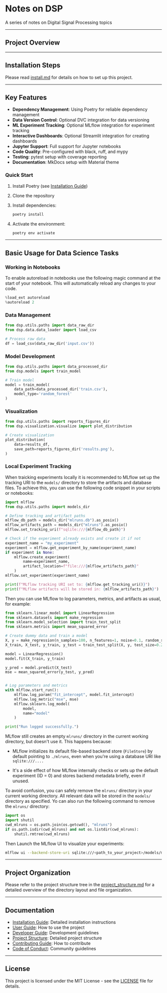 # Notes on DSP

A series of notes on Digital Signal Processing topics

---

## Project Overview

<!-- Add a brief overview of the project here. -->

---

## Installation Steps

Please read [install.md](docs/install.md) for details on how to set up this project.

---

## Key Features

- **Dependency Management**: Using Poetry for reliable dependency management
- **Data Version Control**: Optional DVC integration for data versioning
- **ML Experiment Tracking**: Optional MLflow integration for experiment tracking
- **Interactive Dashboards**: Optional Streamlit integration for creating dashboards
- **Jupyter Support**: Full support for Jupyter notebooks
- **Code Quality**: Pre-configured with black, ruff, and mypy
- **Testing**: pytest setup with coverage reporting
- **Documentation**: MkDocs setup with Material theme

### Quick Start

1. Install Poetry (see [Installation Guide](docs/install.md))
2. Clone the repository
3. Install dependencies:

   ```bash
   poetry install
   ```

4. Activate the environment:

   ```bash
   poetry env activate
   ```

---

## Basic Usage for Data Science Tasks

### Working in Notebooks

To enable autoreload in notebooks use the following magic command at the start of your notebook. This will automatically reload any changes to your code.

```python
%load_ext autoreload
%autoreload 2
```

### Data Management

```python
from dsp.utils.paths import data_raw_dir
from dsp.data.data_loader import load_csv

# Process raw data
df = load_csv(data_raw_dir('input.csv'))
```

### Model Development

```python
from dsp.utils.paths import data_processed_dir
from dsp.models import train_model

# Train model
model = train_model(
    data_path=data_processed_dir('train.csv'),
    model_type='random_forest'
)
```

### Visualization

```python
from dsp.utils.paths import reports_figures_dir
from dsp.visualization.visualize import plot_distribution

# Create visualization
plot_distribution(
    data=results_df,
    save_path=reports_figures_dir('results.png'),
)
```

### Local Experiment Tracking

When traicking experiments locally it is recommended to MLflow set up the tracking URI to the `models/` directory to store the artifacts and database files. To achieve this, you can use the following code snippet in your scripts or notebooks:

```python
import mlflow
from dsp.utils.paths import models_dir

# Define tracking and artifact paths
mlflow_db_path = models_dir("mlruns.db").as_posix()
mlflow_artifacts_path = models_dir("mlruns").as_posix()
mlflow.set_tracking_uri(f"sqlite:///{mlflow_db_path}")

# Check if the experiment already exists and create it if not
experiment_name = "my_experiment"
experiment = mlflow.get_experiment_by_name(experiment_name)
if experiment is None:
    mlflow.create_experiment(
        name=experiment_name,
        artifact_location=f"file:///{mlflow_artifacts_path}"
    )
mlflow.set_experiment(experiment_name)

print(f"MLflow tracking URI set to: {mlflow.get_tracking_uri()}")
print(f"MLflow artifacts will be stored in: {mlflow_artifacts_path}")
```

Then you can use MLflow to log parameters, metrics, and artifacts as usual, for example:

```python
from sklearn.linear_model import LinearRegression
from sklearn.datasets import make_regression
from sklearn.model_selection import train_test_split
from sklearn.metrics import mean_squared_error

# Create dummy data and train a model
X, y = make_regression(n_samples=100, n_features=1, noise=0.1, random_state=42)
X_train, X_test, y_train, y_test = train_test_split(X, y, test_size=0.2)

model = LinearRegression()
model.fit(X_train, y_train)

y_pred = model.predict(X_test)
mse = mean_squared_error(y_test, y_pred)


# Log parameters and metrics
with mlflow.start_run():
    mlflow.log_param("fit_intercept", model.fit_intercept)
    mlflow.log_metric("mse", mse)
    mlflow.sklearn.log_model(
        model,
        name="model"
    )

print("Run logged successfully.")

```

MLflow still creates an empty `mlruns/` directory in the current working directory, but doesn't use it. This happens because:

- MLflow initializes its default file-based backend store (`FileStore`) by default pointing to `./mlruns`, even when you're using a database URI like `sqlite:///....`

- It's a side effect of how MLflow internally checks or sets up the default experiment (ID = 0) and stores backend metadata briefly, even if unused.

To avoid confusion, you can safely remove the `mlruns/` directory in your current working directory. All relevant data will be stored in the `models/` directory as specified. Yo can also run the following command to remove the `mlruns/` directory:

```python
import os
import shutil
cwd_mlruns = os.path.join(os.getcwd(), "mlruns")
if os.path.isdir(cwd_mlruns) and not os.listdir(cwd_mlruns):
    shutil.rmtree(cwd_mlruns)
```

Then Launch the MLflow UI to visualize your experiments:

```bash
mlflow ui --backend-store-uri sqlite:///<path_to_your_project>/models/mlruns.db 
```

---

## Project Organization

Please refer to the project structure tree in the [project_structure.md](docs/project_structure.md) for a detailed overview of the directory layout and file organization.

---

## Documentation

- [Installation Guide](docs/install.md): Detailed installation instructions
- [User Guide](docs/user_guide.md): How to use the project
- [Developer Guide](docs/developer_guide.md): Development guidelines
- [Project Structure](docs/project_structure.md): Detailed project structure
- [Contributing Guide](docs/contributing.md): How to contribute
- [Code of Conduct](docs/code_of_conduct.md): Community guidelines

---

## License

This project is licensed under the MIT License - see the [LICENSE](LICENSE) file for details.
